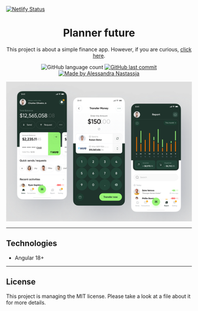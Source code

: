 [![Netlify Status](https://api.netlify.com/api/v1/badges/05db2d45-2c54-48e9-a975-61c668792096/deploy-status)](https://app.netlify.com/sites/planer-future/deploys)

<h1 align="center">
  Planner future
</h1>
<p align="center">
  This project is about a simple finance app. However, if you are curious, 
  <a href="https://planer-future.netlify.app" target="_black">click here</a>.
</p>
<p align="center">
  <img alt="GitHub language count" src="https://img.shields.io/github/repo-size/Alessandra-Nastassja/planner-future?color=%231f332c">
  <a href="https://github.com/Alessandra-Nastassja/planner-future/commits/master">
    <img alt="GitHub last commit" src="https://img.shields.io/github/last-commit/Alessandra-Nastassja/planner-future?color=%231f332c">
  </a>
  <a href="https://www.linkedin.com/in/alessandra-nastassja/">
    <img alt="Made by Alessandra Nastassja" src="https://img.shields.io/badge/made%20by-AlessandraNastassja-%231f332c">
  </a>
</p>
<p align="center">
  <img alt="Prototipo do demo" src="https://raw.githubusercontent.com/Alessandra-Nastassja/planner-future/main/src/assets/imagens/prototipo.png">
</p>

****
## Technologies

* Angular 18+

****
## License

This project is managing the MIT license. Please take a look at a file about it for more details. 
